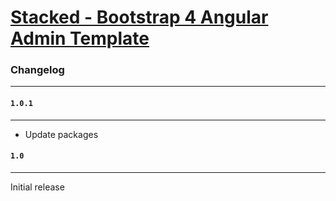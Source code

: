# [Stacked - Bootstrap 4 Angular Admin Template](https://themeforest.net/user/iamnyasha)


### Changelog
***

#### `1.0.1`
***

- Update packages


#### `1.0`
***

Initial release
